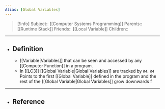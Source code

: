 ```yaml
---
Alias: [Global Variables]
---
```

> [!Info]
> Subject:: [[Computer Systems Programming]]
> Parents:: [[Runtime Stack]]
> Friends:: [[Local Variable]]
> Children:: 
---
- ## Definition
	- [[Variable|Variables]] that can be seen and accessed by any [[Computer Function]] in a program.
	- In [[LC3]] [[Global Variable|Global Variables]] are tracked by `R4`. `R4` Points to the first [[Global Variable]] defined in the program and the rest of the [[Global Variable|Global Variables]] grow downwards f
---
- ## Reference